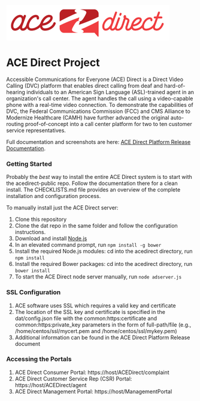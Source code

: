 ![](images/adsmall.png)

# ACE Direct Project  

Accessible Communications for Everyone (ACE) Direct is a Direct Video Calling (DVC) platform that enables direct calling from deaf and hard-of-hearing individuals to an American Sign Language (ASL)-trained agent in an organization's call center. The agent handles the call using a video-capable phone with a real-time video connection. To demonstrate the capabilities of DVC, the Federal Communications Commission (FCC) and CMS Alliance to Modernize Healthcare (CAMH) have further advanced the original auto-routing proof-of-concept into a call center platform for two to ten customer service representatives.

Full documentation and screenshots are here: [ACE Direct Platform Release Documentation](docs/ACE-Direct-Platform-Release-Doc-for-PR-Final-11-04-2016.pdf).

### Getting Started
Probably the *best* way to install the entire ACE Direct system is to start with the acedirect-public repo. Follow the documentation there for a clean install. The CHECKLISTS.md file provides an overview of the complete installation and configuration process.

To manually install just the ACE Direct server:
1. Clone this repository
1. Clone the dat repo in the same folder and follow the configuration instructions.
1. Download and install [Node.js](https://nodejs.org/en/)
1. In an elevated command prompt, run `npm install -g bower`
1. Install the required Node.js modules: cd into the acedirect directory, run `npm install`
1. Install the required Bower packages: cd into the acedirect directory, run `bower install`
1. To start the ACE Direct node server manually, run `node adserver.js`

### SSL Configuration
1. ACE software uses SSL which requires a valid key and certificate
1. The location of the SSL key and certificate is specified in the dat/config.json file with the common:https:certificate and common:https:private_key parameters in the form of full-path/file (e.g., /home/centos/ssl/mycert.pem and /home/centos/ssl/mykey.pem)
1. Additional information can be found in the ACE Direct Platform Release document

### Accessing the Portals
1. ACE Direct Consumer Portal: https://host/ACEDirect/complaint
1. ACE Direct Customer Service Rep (CSR) Portal: https://host/ACEDirect/agent
1. ACE Direct Management Portal: https://host/ManagementPortal

